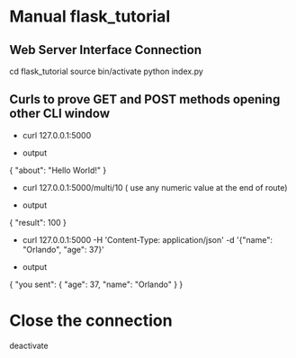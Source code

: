 # Manual flask_tutorial

## Web Server Interface Connection

cd flask_tutorial
source bin/activate
python index.py

## Curls to prove GET and POST methods opening other CLI window

- curl 127.0.0.1:5000

- output

{
  "about": "Hello World!"
}


- curl 127.0.0.1:5000/multi/10 ( use any numeric value at the end of route)

- output

{
  "result": 100
}


- curl 127.0.0.1:5000 -H 'Content-Type: application/json' -d '{"name": "Orlando", "age": 37}'

- output

{
  "you sent": {
    "age": 37,
    "name": "Orlando"
  }
}

# Close the connection

deactivate
